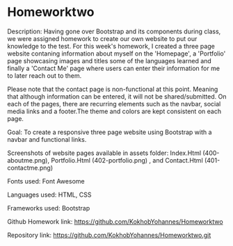# Homeworktwo
Description: Having gone over Bootstrap and its components during class, we were assigned homework to create our own website to put our knowledge to the test. For this week's homework, I created a three page website contaning information about myself on the 'Homepage', a 'Portfolio' page showcasing images and titles some of the languages learned and finally a 'Contact Me' page where users can enter their information for me to later reach out to them.

Please note that the contact page is non-functional at this point. Meaning that although information can be entered, it will not be shared/submitted. On each of the pages, there are recurring elements such as the navbar, social media links and a footer.The theme and colors are kept consistent on each page.


Goal: To create a responsive three page website using Bootstrap with a navbar and functional links.


Screenshots of website pages available in assets folder: Index.Html (400-aboutme.png), Portfolio.Html (402-portfolio.png) , and Contact.Html (401-contactme.png)


Fonts used: Font Awesome


Languages used: HTML, CSS


Frameworks used: Bootstrap


Github Homework link: https://github.com/KokhobYohannes/Homeworktwo 


Repository link: https://github.com/KokhobYohannes/Homeworktwo.git